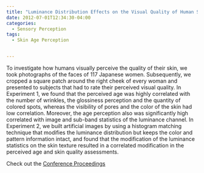 ```yaml
---
title: "Luminance Distribution Effects on the Visual Quality of Human Skin"
date: 2012-07-01T12:34:30-04:00
categories:
  - Sensory Perception
tags:
  - Skin Age Perception


---
```

To investigate how humans visually perceive the quality of their
skin, we took photographs of the faces of 117 Japanese women.
Subsequently, we cropped a square patch around the right cheek
of every woman and presented to subjects that had to rate their
perceived visual quality. In Experiment 1, we found that the
perceived age was highly correlated with the number of wrinkles,
the glossiness perception and the quantity of colored spots,
whereas the visibility of pores and the color of the skin had low
correlation. Moreover, the age perception also was significantly
high correlated with image and sub-band statistics of
the luminance channel. In Experiment 2, we built artificial images
by using a histogram matching technique that modifies the
luminance distribution but keeps the color and pattern
information intact, and found that the modification of the
luminance statistics on the skin texture resulted in a correlated
modification in the perceived age and skin quality assessments.

Check out the [Conference Proceedings][URL] 

[URL]:  http://www.macs.hw.ac.uk/texturelab/publications/predicting-perceptions-papers/